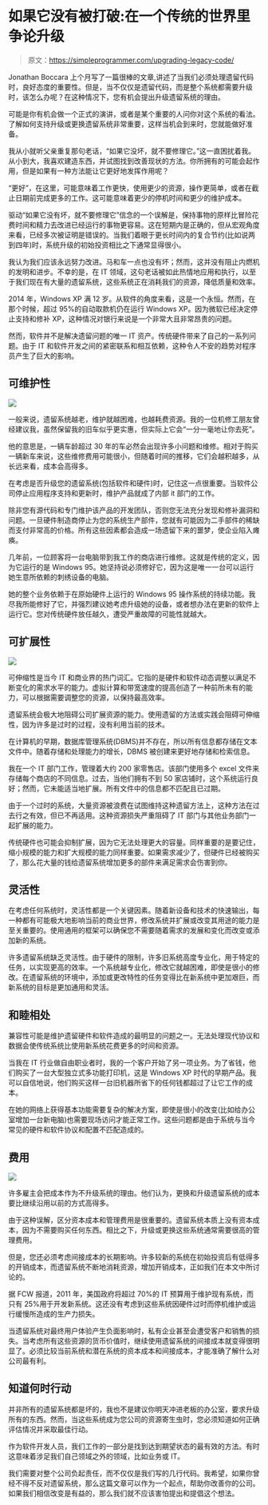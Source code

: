 # 如果它没有被打破:在一个传统的世界里争论升级

> 原文：<https://simpleprogrammer.com/upgrading-legacy-code/>

Jonathan Boccara 上个月写了一篇很棒的文章,讲述了当我们必须处理遗留代码时，良好态度的重要性。但是，当不仅仅是遗留代码，而是整个系统都需要升级时，该怎么办呢？在这种情况下，您有机会提出升级遗留系统的理由。

可能是你有机会做一个正式的演讲，或者是某个重要的人问你对这个系统的看法。了解如何支持升级或更换遗留系统非常重要，这样当机会到来时，您就能做好准备。

我从小就听父亲重复那句老话，“如果它没坏，就不要修理它。”这一直困扰着我。从小到大，我喜欢建造东西，并试图找到改善现状的方法。你所拥有的可能会起作用，但是如果有一种方法能让它更好地发挥作用呢？

“更好”，在这里，可能意味着工作更快，使用更少的资源，操作更简单，或者在截止日期前完成更多的工作。这可能意味着更少的停机时间和更少的维护成本。

驱动“如果它没有坏，就不要修理它”信念的一个误解是，保持事物的原样比冒险花费时间和精力去改进已经运行的事物更容易。这在短期内是正确的，但从宏观角度来看，已经多次被证明是错误的。当我们着眼于更长时间内的复合节约(比如说两到四年)时，系统升级的初始投资相比之下通常显得很小。

我认为我们应该永远努力改进。马和车一点也没有坏；然而，这并没有阻止内燃机的发明和进步。不幸的是，在 IT 领域，这句老话被如此热情地应用和执行，以至于我们现在有大量的遗留系统，这些系统正在消耗我们的资源，降低质量和效率。

2014 年，Windows XP 满 12 岁。从软件的角度来看，这是一个永恒。然而，在那个时候，超过 95%的自动取款机仍在运行 Windows XP。因为微软已经决定停止支持和修补 XP，这种情况对银行来说是一个非常大且非常昂贵的问题。

然而，软件并不是解决遗留问题的唯一 IT 资产。传统硬件带来了自己的一系列问题。由于 IT 和软件开发之间的紧密联系和相互依赖，这种令人不安的趋势对程序员产生了巨大的影响。

## 可维护性

![](img/de05f6eaa50dd2896c18e8bff3b95c95.png)

一般来说，遗留系统越老，维护就越困难，也越耗费资源。我的一位机修工朋友曾经建议我，虽然保留我的旧车似乎更实惠，但实际上它会“一分一毫地让你去死”。

他的意思是，一辆车龄超过 30 年的车必然会出现许多小问题和维修。相对于购买一辆新车来说，这些维修费用可能很小，但随着时间的推移，它们会越积越多，从长远来看，成本会高得多。

在考虑是否升级您的遗留系统(包括软件和硬件)时，记住这一点很重要。当软件公司停止应用程序支持和更新时，维护产品就成了内部 it 部门的工作。

除非您有源代码和专门维护该产品的开发团队，否则您无法充分发现和修补漏洞和问题。一旦硬件制造商停止为您的系统生产部件，您就有可能因为二手部件的稀缺而支付非常高的价格。所有这些因素都会造成一场遗留下来的噩梦，使企业陷入瘫痪。

几年前，一位顾客将一台电脑带到我工作的商店进行维修。这就是传统的定义，因为它运行的是 Windows 95。她坚持说必须修好它，因为这是唯一一台可以运行她生意所依赖的刺绣设备的电脑。

她的整个业务依赖于在原始硬件上运行的 Windows 95 操作系统的持续功能。我尽我所能修好了它，并强烈建议她考虑升级她的设备，或者想办法在更新的软件上运行它。您对传统硬件放任越久，遭受严重故障的可能性就越大。

## 可扩展性

![](img/b315c9eee7c2cfb0ae4127da4f2a373e.png)

可伸缩性是当今 IT 和商业界的热门词汇。它指的是硬件和软件动态调整以满足不断变化的需求水平的能力。虚拟计算和带宽速度的提高创造了一种前所未有的能力，可以根据需要调整您的资源，以保持最高效率。

遗留系统会极大地阻碍公司扩展资源的能力。使用遗留的方法或实践会阻碍可伸缩性，因为许多是过时的过程，没有利用当前的技术。

在计算机的早期，数据库管理系统(DBMS)并不存在，所以所有信息都存储在文本文件中。随着存储和处理能力的增长，DBMS 被创建来更好地存储和检索信息。

我在一个 IT 部门工作，管理着大约 200 家零售店。该部门使用多个 excel 文件来存储每个商店的不同信息。过去，当他们拥有不到 50 家店铺时，这个系统运行良好；然而，它未能适当地扩展。所有文件中的信息都不匹配且已过期。

由于一个过时的系统，大量资源被浪费在试图维持这种遗留方法上，这种方法在过去行之有效，但已不再适用。这种资源损失严重阻碍了 IT 部门与其他业务部门一起扩展的能力。

传统硬件也可能会抑制扩展，因为它无法处理更大的容量。同样重要的是要记住，缩小规模的能力和扩大规模的能力同样重要。如果需求减少了，但硬件已经被购买了，那么花大量的钱给遗留系统增加更多的部件来满足需求会伤害到你。

## 灵活性

在考虑任何系统时，灵活性都是一个关键因素。随着新设备和技术的快速输出，每一种都有可能极大地影响当前的商业世界，修改系统并扩展或改变其用途的能力是至关重要的。使用通用的框架可以确保您不需要随着需求的发展和变化而改变或添加新的系统。

许多遗留系统缺乏灵活性。由于硬件的限制，许多旧系统高度专业化，用于特定的任务，以实现更高的效率。一个系统越专业化，修改它就越困难，即使是很小的修改。在遗留系统的环境中，添加或更改特性的任务变得比在新系统中更加艰巨，而新系统的目标是更加通用和灵活。

## 和睦相处

兼容性可能是维护遗留硬件和软件造成的最明显的问题之一。无法处理现代协议和数据会使传统系统比使用新系统花费更多的时间和资源。

当我在 IT 行业做自由职业者时，我的一个客户开始了另一项业务。为了省钱，他们购买了一台大型独立式多功能打印机，这是 Windows XP 时代的早期产品。我可以自信地说，他们购买这样一台旧机器所省下的任何钱都超过了让它工作的成本。

在她的网络上获得基本功能需要复杂的解决方案，即使是很小的改变(比如给办公室增加一台新电脑)也需要现场访问才能正常工作。这些问题都是由于系统与当今常见的硬件和软件协议和配置不匹配造成的。

## 费用

![](img/f82f32980ebfce9a0422ffefe105e9bf.png)

许多雇主会把成本作为不升级系统的理由。他们认为，更换和升级遗留系统的成本要比继续沿用以前的方式高得多。

由于这种误解，区分资本成本和管理费用是很重要的。遗留系统本质上没有资本成本，因为不需要购买任何东西。相比之下，升级或更换这些系统通常需要很高的管理费用。

但是，您还必须考虑间接成本的长期影响。许多较新的系统在初始投资后有低得多的开销成本，而遗留系统不断地消耗资源，增加开销成本，正如我们在本文中所讨论的。

据 FCW 报道，2011 年，美国政府将超过 70%的 IT 预算用于维护现有系统，而只有 25%用于开发新系统。这还没有考虑到这些系统因硬件过时而停机维护或运行缓慢所造成的生产力损失。

当遗留系统对最终用户体验产生负面影响时，私有企业甚至会遭受客户和销售的损失。当考虑所有这些资源的货币价值时，继续使用遗留系统的间接成本就变得很明显了。必须比较当前系统和潜在系统的资本成本和间接成本，才能准确了解什么对公司最有利。

## 知道何时行动

并非所有的遗留系统都是坏的，我也不是建议你明天冲进老板的办公室，要求升级所有的东西。然而，当这些系统成为您公司的资源寄生虫时，您必须知道如何正确评估情况并采取最佳行动。

作为软件开发人员，我们工作的一部分是找到达到期望状态的最有效的方法。有时这意味着涉足我们自己领域之外的领域，比如业务或 IT。

我们需要对整个公司负起责任，而不仅仅是我们写的几行代码。我希望，如果你曾经不得不反对遗留系统，那么这篇文章可以作为一个起点，帮助你改善你的公司。如果我们相信改变是有益的，那么我们就不应该害怕提出和提倡这个想法。